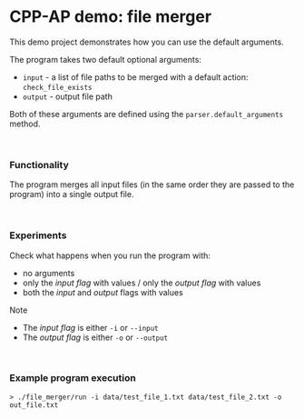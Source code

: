 # CPP-AP demo: file merger

This demo project demonstrates how you can use the default arguments.

The program takes two default optional arguments:

- `input` - a list of file paths to be merged with a default action: `check_file_exists`
- `output` - output file path

Both of these arguments are defined using the `parser.default_arguments` method.

<br />

### Functionality

The program merges all input files (in the same order they are passed to the program) into a single output file.

<br />

### Experiments

Check what happens when you run the program with:

- no arguments
- only the *input flag* with values / only the *output flag* with values
- both the *input* and *output* flags with values

> [!NOTE]
>
> - The *input flag* is either `-i` or `--input`
> - The *output flag* is either `-o` or `--output`

<br />

### Example program execution

```shell
> ./file_merger/run -i data/test_file_1.txt data/test_file_2.txt -o out_file.txt
```
